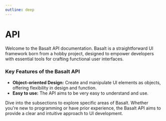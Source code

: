 ```yaml
---
outline: deep
---
```


# API

Welcome to the Basalt API documentation. Basalt is a straightforward UI framework born from a hobby project, designed to empower developers with essential tools for crafting functional user interfaces.

### Key Features of the Basalt API

- **Object-oriented Design:** Create and manipulate UI elements as objects, offering flexibility in design and function.
- **Easy to use:** The API aims to be very easy to understand and use.

Dive into the subsections to explore specific areas of Basalt. Whether you're new to programming or have prior experience, the Basalt API aims to provide a clear and intuitive approach to UI development.
